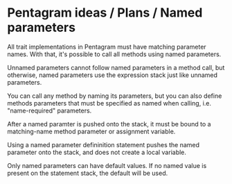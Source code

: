 # Pentagram ideas / Plans / Named parameters

All trait implementations in Pentagram must have matching parameter names. With that, it's possible to call all methods using named parameters.

Unnamed parameters cannot follow named parameters in a method call, but otherwise, named parameters use the expression stack just like unnamed parameters.

You can call any method by naming its parameters, but you can also define methods parameters that must be specified as named when calling, i.e. "name-required" parameters.

After a named paramter is pushed onto the stack, it must be bound to a matching-name method parameter or assignment variable.

Using a named parameter defininition statement pushes the named parameter onto the stack, and does not create a local variable.

Only named parameters can have default values. If no named value is present on the statement stack, the default will be used.
